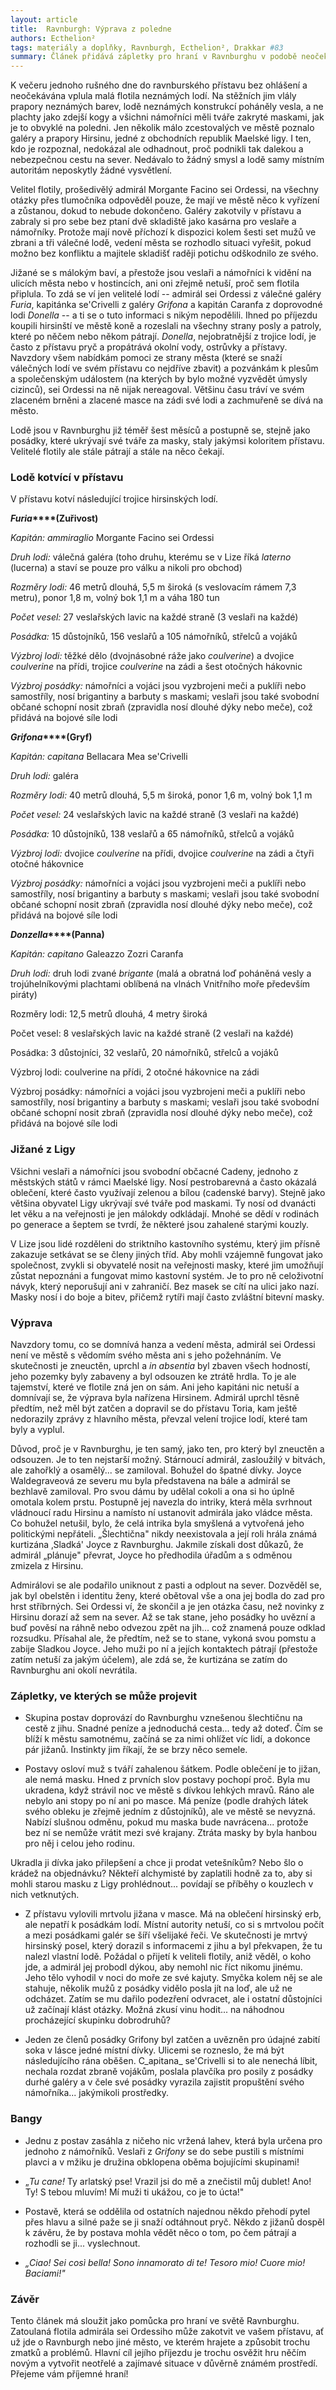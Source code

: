 ```yaml
---
layout: article
title:  Ravnburgh: Výprava z poledne
authors: Ecthelion²
tags: materiály a doplňky, Ravnburgh, Ecthelion², Drakkar #83
summary: Článek přidává zápletky pro hraní v Ravnburghu v podobě neočekávané flotily galér, které připluly z Maelské ligy a zakotvily v ravnburském přístavu. Jde o neočekávanou sílu, která připlula za neznámým cílem a může se stát zdrojem mnoha potíží ve městě.
---
```


K večeru jednoho rušného dne do ravnburského přístavu bez ohlášení a neočekávána vplula malá flotila neznámých lodí. Na stěžních jim vlály prapory neznámých barev, lodě neznámých konstrukcí poháněly vesla, a ne plachty jako zdejší kogy a všichni námořníci měli tváře zakryté maskami, jak je to obvyklé na poledni. Jen několik málo zcestovalých ve městě poznalo galéry a prapory Hirsinu, jedné z obchodních republik Maelské ligy. I ten, kdo je rozpoznal, nedokázal ale odhadnout, proč podnikli tak dalekou a nebezpečnou cestu na sever. Nedávalo to žádný smysl a lodě samy místním autoritám neposkytly žádné vysvětlení. 

Velitel flotily, prošedivělý admirál Morgante Facino sei Ordessi, na všechny otázky přes tlumočníka odpověděl pouze, že mají ve městě něco k vyřízení a zůstanou, dokud to nebude dokončeno. Galéry zakotvily v přístavu a zabraly si pro sebe bez ptaní dvě skladiště jako kasárna pro veslaře a námořníky. Protože mají nově příchozí k dispozici kolem šesti set mužů ve zbrani a tři válečné lodě, vedení města se rozhodlo situaci vyřešit, pokud možno bez konfliktu a majitele skladišť raději potichu odškodnilo ze svého. 

Jižané se s málokým baví, a přestože jsou veslaři a námořníci k vidění na ulicích města nebo v hostincích, ani oni zřejmě netuší, proč sem flotila připlula. To zdá se ví jen velitelé lodí -- admirál sei Ordessi z válečné galéry _Furia_, kapitánka se'Crivelli z galéry _Grifona_ a kapitán Caranfa z doprovodné lodi _Donella_ -- a ti se o tuto informaci s nikým nepodělili. Ihned po příjezdu koupili hirsinští ve městě koně a rozeslali na všechny strany posly a patroly, které po něčem nebo někom pátrají. _Donella_, nejobratnější z trojice lodí, je často z přístavu pryč a propátrává okolní vody, ostrůvky a přístavy. Navzdory všem nabídkám pomoci ze strany města (které se snaží válečných lodí ve svém přístavu co nejdříve zbavit) a pozvánkám k plesům a společenským událostem (na kterých by bylo možné vyzvědět úmysly cizinců), sei Ordessi na ně nijak nereagoval. Většinu času tráví ve svém zlaceném brněni a zlacené masce na zádi své lodi a zachmuřeně se dívá na město. 

Lodě jsou v Ravnburghu již téměř šest měsíců a postupně se, stejně jako posádky, které ukrývají své tváře za masky, staly jakýmsi koloritem přístavu. Velitelé flotily ale stále pátrají a stále na něco čekají. 

### Lodě kotvící v přístavu 

V přístavu kotví následující trojice hirsinských lodí. 

**_Furia_****(Zuřivost)** 

_Kapitán:_ _ammiraglio_ Morgante Facino sei Ordessi 

_Druh lodi:_ válečná galéra (toho druhu, kterému se v Lize říká _laterno_ (lucerna) a staví se pouze pro válku a nikoli pro obchod) 

_Rozměry lodi:_ 46 metrů dlouhá, 5,5 m široká (s veslovacím rámem 7,3 metru), ponor 1,8 m, volný bok 1,1 m a váha 180 tun 

_Počet vesel:_ 27 veslařských lavic na každé straně (3 veslaři na každé) 

_Posádka:_ 15 důstojníků, 156 veslařů a 105 námořníků, střelců a vojáků 

_Výzbroj lodi:_ těžké dělo (dvojnásobné ráže jako _coulverine_) a dvojice _coulverine_ na přídi, trojice _coulverine_ na zádi a šest otočných hákovnic 

_Výzbroj posádky:_ námořníci a vojáci jsou vyzbrojeni meči a puklíři nebo samostříly, nosí brigantiny a barbuty s maskami; veslaři jsou také svobodní občané schopní nosit zbraň (zpravidla nosí dlouhé dýky nebo meče), což přidává na bojové síle lodi 

**_Grifona_****(Gryf)** 

_Kapitán:_ _capitana_ Bellacara Mea se'Crivelli 

_Druh lodi:_ galéra 

_Rozměry lodi:_ 40 metrů dlouhá, 5,5 m široká, ponor 1,6 m, volný bok 1,1 m 

_Počet vesel:_ 24 veslařských lavic na každé straně (3 veslaři na každé) 

_Posádka:_ 10 důstojníků, 138 veslařů a 65 námořníků, střelců a vojáků 

_Výzbroj lodi:_ dvojice _coulverine_ na přídi, dvojice _coulverine_ na zádi a čtyři otočné hákovnice 

_Výzbroj posádky:_ námořníci a vojáci jsou vyzbrojeni meči a puklíři nebo samostříly, nosí brigantiny a barbuty s maskami; veslaři jsou také svobodní občané schopní nosit zbraň (zpravidla nosí dlouhé dýky nebo meče), což přidává na bojové síle lodi 

**_Donzella_****(Panna)** 

_Kapitán:_ _capitano_ Galeazzo Zozri Caranfa 

_Druh lodi:_ druh lodi zvané _brigante_ (malá a obratná loď poháněná vesly a trojúhelníkovými plachtami oblíbená na vlnách Vnitřního moře především piráty) 

Rozměry lodi: 12,5 metrů dlouhá, 4 metry široká 

Počet vesel: 8 veslařských lavic na každé straně (2 veslaři na každé) 

Posádka: 3 důstojníci, 32 veslařů, 20 námořníků, střelců a vojáků 

Výzbroj lodi: coulverine na přídi, 2 otočné hákovnice na zádi 

Výzbroj posádky: námořníci a vojáci jsou vyzbrojeni meči a puklíři nebo samostříly, nosí brigantiny a barbuty s maskami; veslaři jsou také svobodní občané schopní nosit zbraň (zpravidla nosí dlouhé dýky nebo meče), což přidává na bojové síle lodi 

### Jižané z Ligy 

Všichni veslaři a námořníci jsou svobodní občacné Cadeny, jednoho z městských států v rámci Maelské ligy. Nosí pestrobarevná a často okázalá oblečení, které často využívají zelenou a bílou (cadenské barvy). Stejně jako většina obyvatel Ligy ukrývají své tváře pod maskami. Ty nosí od dvanácti let věku a na veřejnosti je jen málokdy odkládají. Mnohé se dědí v rodinách po generace a šeptem se tvrdí, že některé jsou zahalené starými kouzly. 

V Lize jsou lidé rozděleni do striktního kastovního systému, který jim přísně zakazuje setkávat se se členy jiných tříd. Aby mohli vzájemně fungovat jako společnost, zvykli si obyvatelé nosit na veřejnosti masky, které jim umožňují zůstat nepoznáni a fungovat mimo kastovní systém. Je to pro ně celoživotní návyk, který neporušují ani v zahraničí. Bez masek se cítí na ulici jako nazí. Masky nosí i do boje a bitev, přičemž rytíři mají často zvláštní bitevní masky. 

### Výprava 

Navzdory tomu, co se domnívá hanza a vedení města, admirál sei Ordessi není ve městě s vědomím svého města ani s jeho požehnáním. Ve skutečnosti je zneuctěn, uprchl a _in absentia_ byl zbaven všech hodností, jeho pozemky byly zabaveny a byl odsouzen ke ztrátě hrdla. To je ale tajemství, které ve flotile zná jen on sám. Ani jeho kapitáni nic netuší a domnívají se, že výprava byla nařízena Hirsinem. Admirál uprchl těsně předtím, než měl být zatčen a dopravil se do přístavu Toria, kam ještě nedorazily zprávy z hlavního města, převzal velení trojice lodí, které tam byly a vyplul. 

Důvod, proč je v Ravnburghu, je ten samý, jako ten, pro který byl zneuctěn a odsouzen. Je to ten nejstarší možný. Stárnoucí admirál, zasloužilý v bitvách, ale zahořklý a osamělý... se zamiloval. Bohužel do špatné dívky. Joyce Waldegraveová ze severu mu byla představena na bále a admirál se bezhlavě zamiloval. Pro svou dámu by udělal cokoli a ona si ho úplně omotala kolem prstu. Postupně jej navezla do intriky, která měla svrhnout vládnoucí radu Hirsinu a namísto ní ustanovit admirála jako vládce města. Co bohužel netušil, bylo, že celá intrika byla smyšlená a vytvořená jeho politickými nepřáteli. „Šlechtična" nikdy neexistovala a její roli hrála známá kurtizána ‚Sladká' Joyce z Ravnburghu. Jakmile získali dost důkazů, že admirál „plánuje" převrat, Joyce ho předhodila úřadům a s odměnou zmizela z Hirsinu. 

Admirálovi se ale podařilo uniknout z pasti a odplout na sever. Dozvěděl se, jak byl obelstěn i identitu ženy, které obětoval vše a ona jej bodla do zad pro hrst stříbrných. Sei Ordessi ví, že skončil a je jen otázka času, než novinky z Hirsinu dorazí až sem na sever. Až se tak stane, jeho posádky ho uvězní a buď pověsí na ráhně nebo odvezou zpět na jih... což znamená pouze odklad rozsudku. Přísahal ale, že předtím, než se to stane, vykoná svou pomstu a zabije Sladkou Joyce. Jeho muži po ní a jejích kontaktech pátrají (přestože zatím netuší za jakým účelem), ale zdá se, že kurtizána se zatím do Ravnburghu ani okolí nevrátila. 

### Zápletky, ve kterých se může projevit 

- Skupina postav doprovází do Ravnburghu vznešenou šlechtičnu na cestě z jihu. Snadné peníze a jednoduchá cesta... tedy až doteď. Čím se blíží k městu samotnému, začíná se za nimi ohlížet víc lidí, a dokonce pár jižanů. Instinkty jim říkají, že se brzy něco semele. 

- Postavy osloví muž s tváří zahalenou šátkem. Podle oblečení je to jižan, ale nemá masku. Hned z prvních slov postavy pochopí proč. Byla mu ukradena, když strávil noc ve městě s dívkou lehkých mravů. Ráno ale nebylo ani stopy po ní ani po masce. Má peníze (podle drahých látek svého obleku je zřejmě jedním z důstojníků), ale ve městě se nevyzná. Nabízí slušnou odměnu, pokud mu maska bude navrácena... protože bez ní se nemůže vrátit mezi své krajany. Ztráta masky by byla hanbou pro něj i celou jeho rodinu. 

Ukradla ji dívka jako přilepšení a chce ji prodat vetešníkům? Nebo šlo o krádež na objednávku? Někteří alchymisté by zaplatili hodně za to, aby si mohli starou masku z Ligy prohlédnout... povídají se příběhy o kouzlech v nich vetknutých. 

- Z přístavu vylovili mrtvolu jižana v masce. Má na oblečení hirsinský erb, ale nepatří k posádkám lodí. Místní autority netuší, co si s mrtvolou počít a mezi posádkami galér se šíří všelijaké řeči. Ve skutečnosti je mrtvý hirsinský posel, který dorazil s informacemi z jihu a byl překvapen, že tu nalezl vlastní lodě. Požádal o přijetí k veliteli flotily, aniž věděl, o koho jde, a admirál jej probodl dýkou, aby nemohl nic říct nikomu jinému. Jeho tělo vyhodil v noci do moře ze své kajuty. Smyčka kolem něj se ale stahuje, několik mužů z posádky vidělo posla jít na loď, ale už ne odcházet. Zatím se mu dařilo podezření odvracet, ale i ostatní důstojníci už začínají klást otázky. Možná zkusí vinu hodit... na náhodnou procházející skupinku dobrodruhů? 

- Jeden ze členů posádky Grifony byl zatčen a uvězněn pro údajné zabití soka v lásce jedné místní dívky. Ulicemi se rozneslo, že má být následujícího rána oběšen. C_apitana_ se'Crivelli si to ale nenechá líbit, nechala rozdat zbraně vojákům, poslala plavčíka pro posily z posádky durhé galéry a v čele své posádky vyrazila zajistit propuštění svého námořníka... jakýmikoli prostředky. 

### Bangy 

- Jednu z postav zasáhla z ničeho nic vržená lahev, která byla určena pro jednoho z námořníků. Veslaři z _Grifony_ se do sebe pustili s místními plavci a v mžiku je družina obklopena oběma bojujícími skupinami! 

- „_Tu cane!_ Ty arlatský pse! Vrazil jsi do mě a znečistil můj dublet! Ano! Ty! S tebou mluvím! Mí muži ti ukážou, co je to úcta!" 

- Postavě, která se oddělila od ostatních najednou někdo přehodí pytel přes hlavu a silné paže se ji snaží odtáhnout pryč. Někdo z jižanů dospěl k závěru, že by postava mohla vědět něco o tom, po čem pátrají a rozhodli se ji... vyslechnout. 

- _„Ciao! Sei così bella! Sono innamorato di te! Tesoro mio! Cuore mio! Baciami!"_ 

### Závěr 

Tento článek má sloužit jako pomůcka pro hraní ve světě Ravnburghu. Zatoulaná flotila admirála sei Ordessiho může zakotvit ve vašem přístavu, ať už jde o Ravnburgh nebo jiné město, ve kterém hrajete a způsobit trochu zmatků a problémů. Hlavní cíl jejího příjezdu je trochu osvěžit hru něčím novým a vytvořit neotřelé a zajímavé situace v důvěrně známém prostředí. Přejeme vám příjemné hraní!